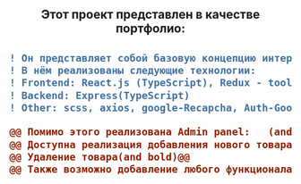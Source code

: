 <h2 align="center">Этот проект представлен в качестве портфолио:<h2>

```diff
! Он представляет собой базовую концепцию интернет магазина
! В нём реализованы следующие технологии:
! Frontend: React.js (TypeScript), Redux - toolkit(slice)
! Backend: Express(TypeScript)
! Other: scss, axios, google-Recapcha, Auth-Google, Auth-Vk
```

```diff
@@ Помимо этого реализована Admin panel:   (and bold)@@
@@ Доступна реализация добавления нового товара  (and bold)@@
@@ Удаление товара(and bold)@@
@@ Также возможно добавление любого функционала  (and bold) @@
```
